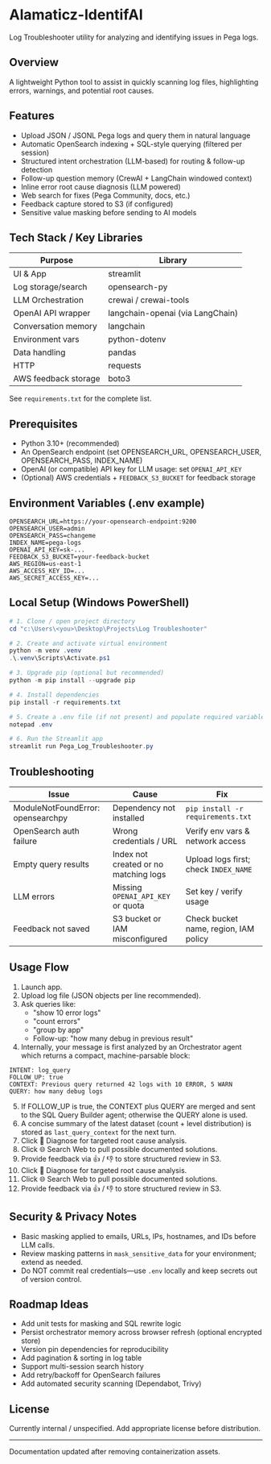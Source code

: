 # Alamaticz-IdentifAI

Log Troubleshooter utility for analyzing and identifying issues in Pega logs.

## Overview
A lightweight Python tool to assist in quickly scanning log files, highlighting errors, warnings, and potential root causes.

## Features
- Upload JSON / JSONL Pega logs and query them in natural language
- Automatic OpenSearch indexing + SQL-style querying (filtered per session)
- Structured intent orchestration (LLM-based) for routing & follow-up detection
- Follow-up question memory (CrewAI + LangChain windowed context)
- Inline error root cause diagnosis (LLM powered)
- Web search for fixes (Pega Community, docs, etc.)
- Feedback capture stored to S3 (if configured)
- Sensitive value masking before sending to AI models

## Tech Stack / Key Libraries
| Purpose | Library |
|---------|---------|
| UI & App | streamlit |
| Log storage/search | opensearch-py |
| LLM Orchestration | crewai / crewai-tools |
| OpenAI API wrapper | langchain-openai (via LangChain) |
| Conversation memory | langchain |
| Environment vars | python-dotenv |
| Data handling | pandas |
| HTTP | requests |
| AWS feedback storage | boto3 |

See `requirements.txt` for the complete list.

## Prerequisites
- Python 3.10+ (recommended)
- An OpenSearch endpoint (set OPENSEARCH_URL, OPENSEARCH_USER, OPENSEARCH_PASS, INDEX_NAME)
- OpenAI (or compatible) API key for LLM usage: set `OPENAI_API_KEY`
- (Optional) AWS credentials + `FEEDBACK_S3_BUCKET` for feedback storage

## Environment Variables (.env example)
```
OPENSEARCH_URL=https://your-opensearch-endpoint:9200
OPENSEARCH_USER=admin
OPENSEARCH_PASS=changeme
INDEX_NAME=pega-logs
OPENAI_API_KEY=sk-...
FEEDBACK_S3_BUCKET=your-feedback-bucket
AWS_REGION=us-east-1
AWS_ACCESS_KEY_ID=...
AWS_SECRET_ACCESS_KEY=...
```

## Local Setup (Windows PowerShell)
```powershell
# 1. Clone / open project directory
cd "c:\Users\<you>\Desktop\Projects\Log Troubleshooter"

# 2. Create and activate virtual environment
python -m venv .venv
.\.venv\Scripts\Activate.ps1

# 3. Upgrade pip (optional but recommended)
python -m pip install --upgrade pip

# 4. Install dependencies
pip install -r requirements.txt

# 5. Create a .env file (if not present) and populate required variables
notepad .env

# 6. Run the Streamlit app
streamlit run Pega_Log_Troubleshooter.py
```

## Troubleshooting
| Issue | Cause | Fix |
|-------|-------|-----|
| ModuleNotFoundError: opensearchpy | Dependency not installed | `pip install -r requirements.txt` |
| OpenSearch auth failure | Wrong credentials / URL | Verify env vars & network access |
| Empty query results | Index not created or no matching logs | Upload logs first; check `INDEX_NAME` |
| LLM errors | Missing `OPENAI_API_KEY` or quota | Set key / verify usage |
| Feedback not saved | S3 bucket or IAM misconfigured | Check bucket name, region, IAM policy |

## Usage Flow
1. Launch app.
2. Upload log file (JSON objects per line recommended).
3. Ask queries like:
	- "show 10 error logs"
	- "count errors"
	- "group by app"
	- Follow-up: "how many debug in previous result"
4. Internally, your message is first analyzed by an Orchestrator agent which returns a compact, machine-parsable block:
```
INTENT: log_query
FOLLOW_UP: true
CONTEXT: Previous query returned 42 logs with 10 ERROR, 5 WARN
QUERY: how many debug logs
```
5. If FOLLOW_UP is true, the CONTEXT plus QUERY are merged and sent to the SQL Query Builder agent; otherwise the QUERY alone is used.
6. A concise summary of the latest dataset (count + level distribution) is stored as `last_query_context` for the next turn.
7. Click 🔧 Diagnose for targeted root cause analysis.
8. Click 🌐 Search Web to pull possible documented solutions.
9. Provide feedback via 👍 / 👎 to store structured review in S3.
4. Click 🔧 Diagnose for targeted root cause analysis.
5. Click 🌐 Search Web to pull possible documented solutions.
6. Provide feedback via 👍 / 👎 to store structured review in S3.

## Security & Privacy Notes
- Basic masking applied to emails, URLs, IPs, hostnames, and IDs before LLM calls.
- Review masking patterns in `mask_sensitive_data` for your environment; extend as needed.
- Do NOT commit real credentials—use `.env` locally and keep secrets out of version control.

## Roadmap Ideas
- Add unit tests for masking and SQL rewrite logic
- Persist orchestrator memory across browser refresh (optional encrypted store)
- Version pin dependencies for reproducibility
- Add pagination & sorting in log table
- Support multi-session search history
- Add retry/backoff for OpenSearch failures
- Add automated security scanning (Dependabot, Trivy)

## License
Currently internal / unspecified. Add appropriate license before distribution.

---
Documentation updated after removing containerization assets.
